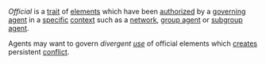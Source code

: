 *Official* is a [trait](https://github.com/gcassel/Modular-Organization-Terminology/blob/master/terms/trait.md) of [elements](https://github.com/gcassel/Modular-Organization-Terminology/blob/master/terms/element.md) which have been [authorized](https://github.com/gcassel/Modular-Organization-Terminology/blob/master/terms/authority.md) by a [governing](https://github.com/gcassel/Modular-Organization-Terminology/blob/master/terms/governance.md) [agent](https://github.com/gcassel/Modular-Organization-Terminology/blob/master/terms/agent.md) in a [specific](https://github.com/gcassel/Modular-Organization-Terminology/blob/master/terms/specific.md) [context](https://github.com/gcassel/Modular-Organization-Terminology/blob/master/terms/context.md) such as a [network](https://github.com/gcassel/Modular-Organization-Terminology/blob/master/terms/network.md), [group agent](https://github.com/gcassel/Modular-Organization-Terminology/blob/master/compound-terms/group-agent.md) or [subgroup agent](https://github.com/gcassel/Modular-Organization-Terminology/blob/master/compound-terms/subgroup-agent.md).

Agents may want to govern *divergent [use](https://github.com/gcassel/Modular-Organization-Terminology/blob/master/terms/use.md)* of official elements which [creates](https://github.com/gcassel/Modular-Organization-Terminology/blob/master/terms/creation.md) persistent [conflict](https://github.com/gcassel/Modular-Organization-Terminology/blob/master/terms/conflict.md).
